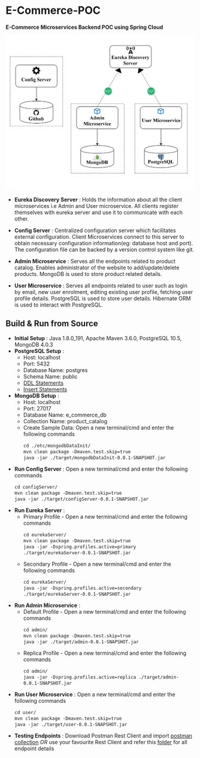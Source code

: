# E-Commerce-POC
__E-Commerce Microservices Backend POC using Spring Cloud__

![High Level Block Diagram](https://github.com/AravindSh/E-Commerce-POC/blob/master/etc/E-Commerce-POC.jpg "High Level Block Diagram")

* __Eureka Discovery Server__ : Holds the information about all the client microservices i.e Admin and User microservice. All clients register themselves with eureka server and use it to communicate with each other.

* __Config Server__ : Centralized configuration server which facilitates external configuration. Client Microservices connect to this server to obtain necessary configuration information(eg: database host and port). The configuration file can be backed by a version control system like git.

* __Admin Microservice__ : Serves all the endpoints related to product catalog. Enables administrator of the website to add/update/delete products. MongoDB is used to store product related details.

* __User Microservice__ : Serves all endpoints related to user such as login by email, new user enrolment, editing existing user profile, fetching user profile details. PostgreSQL is used to store user details. Hibernate ORM is used to interact with PostgreSQL.

## Build & Run from Source

* __Initial Setup__ : Java 1.8.0_191, Apache Maven 3.6.0, PostgreSQL 10.5, MongoDB 4.0.3
* __PostgreSQL Setup__ : 
   * Host: localhost
   * Port: 5432
   * Database Name: postgres
   * Schema Name: public
   * [DDL Statements](https://github.com/AravindSh/E-Commerce-POC/blob/master/etc/Postgres_Scripts/create_alter.sql)
   * [Insert Statements](https://github.com/AravindSh/E-Commerce-POC/blob/master/etc/Postgres_Scripts/insert.sql)
* __MongoDB Setup__ :
   * Host: localhost
   * Port: 27017
   * Database Name: e_commerce_db
   * Collection Name: product_catalog
   * Create Sample Data: 
        Open a new terminal/cmd and enter the following commands
        ```shell
        cd ./etc/mongodbDataInit/
        mvn clean package -Dmaven.test.skip=true
        java -jar ./target/mongodbDataInit-0.0.1-SNAPSHOT.jar
        ```
* __Run Config Server__ : Open a new terminal/cmd and enter the following commands
   ```shell
   cd configServer/
   mvn clean package -Dmaven.test.skip=true
   java -jar ./target/configServer-0.0.1-SNAPSHOT.jar
   ```
* __Run Eureka Server__ : 
   * Primary Profile - Open a new terminal/cmd and enter the following commands
     ```shell
     cd eurekaServer/
     mvn clean package -Dmaven.test.skip=true
     java -jar -Dspring.profiles.active=primary ./target/eurekaServer-0.0.1-SNAPSHOT.jar
     ```
   * Secondary Profile - Open a new terminal/cmd and enter the following commands
     ```shell
     cd eurekaServer/
     java -jar -Dspring.profiles.active=secondary ./target/eurekaServer-0.0.1-SNAPSHOT.jar
     ```
* __Run Admin Microservice__ :
   * Default Profile - Open a new terminal/cmd and enter the following commands
     ```shell
     cd admin/
     mvn clean package -Dmaven.test.skip=true
     java -jar ./target/admin-0.0.1-SNAPSHOT.jar
     ```
   * Replica Profile - Open a new terminal/cmd and enter the following commands
     ```shell
     cd admin/
     java -jar -Dspring.profiles.active=replica ./target/admin-0.0.1-SNAPSHOT.jar
     ```
* __Run User Microservice__ : Open a new terminal/cmd and enter the following commands
   ```shell
   cd user/
   mvn clean package -Dmaven.test.skip=true
   java -jar ./target/user-0.0.1-SNAPSHOT.jar
   ```
* __Testing Endpoints__ :
   Download Postman Rest Client and import [postman collection](https://github.com/AravindSh/E-Commerce-POC/blob/master/etc/E_Commerce_poc.postman_collection.json) _OR_ use your favourite Rest Client and refer this [folder](https://github.com/AravindSh/E-Commerce-POC/tree/master/etc/Endpoint_Details) for all    endpoint details 
